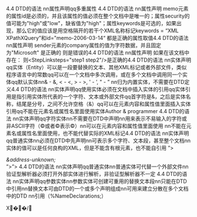 4.4 DTD的语法 nn属性声明qq多重属性<!ATTLIST contacts version CDATA #FIXED “1.0” source CDATA #IMPLIED> <!ATTLIST contacts version CDATA #FIXED “1.0”> <!ATTLIST contacts source CDATA #IMPLIED> 4.4 DTD的语法 nn属性声明<!ATTLIST memo id ID#REQUIRED security (high|low) "high" keywords NMTOKENS #IMPLIED> memo元素的属性id是必须的，并且该属性的值必须在整个文档中是唯一的；属性security的值可能为"high"或"low"，缺省值为"high"；属性keywords是可选的，如果出现，那么它的值应该是用空格隔开的若干个XML名称标记keywords = “XML XPathXQuery”和id="memo-2006-03-14“ 都是正确的属性取值4.4 DTD的语法 nn属性声明<!ATTLIST sender company CDATA #FIXED "Microsoft"> sender元素的company属性的值为字符数据，并且固定为"Microsoft"<sender company=“Microsoft” /> 是正确的 <sender company="Schools" /> 则是错误的4.4 DTD的语法 nn属性声明<!ELEMENT Step EMPTY> <!ATTLIST Step id ID#REQUIRED> <!ELEMENT StepLinkEMPTY> <!ATTLIST StepLinksteps IDREFS #IMPLIED> 如果在该文档中存在：<Step id="step1"/><Step id="step2"/> 则<StepLinksteps="step1 step2"/>是正确的4.4 DTD的语法 nn实体声明qq实体（Entity）可以是一段要替换的文本、其他XML标记或者外部文件，类似程序语言中的常数qq可以在一个文档中多次调用，或在多个文档中调用同一个实体qq默认实体nn& - &, < - <, > - >, ' - ’, " - ” nn归为内置实体，不需要在DTD定义4.4 DTD的语法 nn实体声明qq使用实体必须在文档中插入实体的引用qq实体引用是指引用实体所代表的一个字符、文本或外部文件qq首字符是&，之后是实体名称，结尾是分号，之间不允许空格（&）qq可以在元素内容和属性值里面插入实体引用qq不能在元素名或属性名里面使用实体<description>Author & programmer</description> <contacts version="1.0"> 4.4 DTD的语法 nn实体声明qq字符实体nn不需要在DTD中声明nn用来表示不易输入的字符或非ASCII字符（©或者©表示©）nn可以在元素内容和属性值里面使用 nn不能在元素名或属性名里面使用，也不能代替实际的XML标记4.4 DTD的语法 nn实体声明qq普通实体nn必须在DTD中先声明nn可表示多个字符、文本段，甚至整个文档nn实体的值可以是任何良构的XML，但是不能含有根元素，也不能自引用<!ENTITY 实体名称“实体的值”> <!ENTITY source-text “Beginning XML 4E's Contact List”> <!ENTITY address-unknown “The address for this location is "Unknown"”> <!ENTITY empty-gps“<latitude></latitude><longitude></longitude>”> <address>&address-unknown;</address> <!ENTITY address-unknown “The address for this location is &address-unknown;”> <!ENTITY address-start “<address>”><!ENTITY address-end “</address>”> 4.4 DTD的语法 nn实体声明qq普通实体nn普通实体可代替一个外部文件nn验证型解析器必须打开外部实体进行解析，非验证型解析器不一定 <!ENTITY 实体名称SYSTEM “URI/URL”> <!ENTITY 实体名称SYSTEM “URI/URL” NDATA 标记名> <!ENTITY jeff-description SYSTEM “jeff.txt”> 4.4 DTD的语法 nn实体声明qq参数实体nn参数实体可创建可重用的替换文本段nn只能在DTD中引用nn替换文本可由DTD的一个或多个声明组成nn可用来建立分散在多个文档中的DTD nn引用（%NameDeclarations;）

X��/
